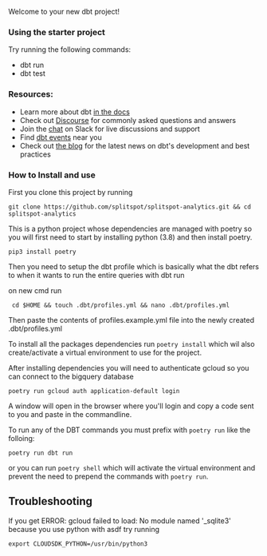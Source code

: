 Welcome to your new dbt project!

### Using the starter project

Try running the following commands:
- dbt run
- dbt test


### Resources:
- Learn more about dbt [in the docs](https://docs.getdbt.com/docs/introduction)
- Check out [Discourse](https://discourse.getdbt.com/) for commonly asked questions and answers
- Join the [chat](http://slack.getdbt.com/) on Slack for live discussions and support
- Find [dbt events](https://events.getdbt.com) near you
- Check out [the blog](https://blog.getdbt.com/) for the latest news on dbt's development and best practices

### How to Install and use
First you clone this project by running 
```
git clone https://github.com/splitspot/splitspot-analytics.git && cd splitspot-analytics
```

This is a python project whose dependencies are managed with poetry so you will first need to start by installing python (3.8) and then install poetry.
```
pip3 install poetry
```

Then you need to setup the dbt profile which is basically what the dbt refers to when it wants to run the entire queries with dbt run

on new cmd run 
```
 cd $HOME && touch .dbt/profiles.yml && nano .dbt/profiles.yml
```
Then paste the contents of profiles.example.yml file into the newly created .dbt/profiles.yml

To install all the packages dependencies run `poetry install` which wil also create/activate a virtual environment to use for the project.

After installing dependencies you will need to authenticate gcloud so you can connect to the bigquery database

```
poetry run gcloud auth application-default login
```
A window will open in the browser where you'll login and copy a code sent to you and paste in the commandline.

To run any of the DBT commands you must prefix with `poetry run` like the folloing:
```
poetry run dbt run
```

or you can run `poetry shell` which will activate the virtual environment and prevent the need to prepend the commands with `poetry run`.

## Troubleshooting

If you get ERROR: gcloud failed to load: No module named '_sqlite3' because you use python with asdf try running
```
export CLOUDSDK_PYTHON=/usr/bin/python3
```